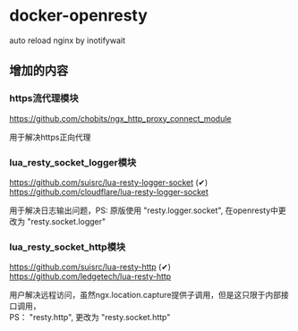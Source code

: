 # docker-openresty
auto reload nginx by inotifywait

## 增加的内容

### https流代理模块

https://github.com/chobits/ngx_http_proxy_connect_module  

用于解决https正向代理

### lua_resty_socket_logger模块

https://github.com/suisrc/lua-resty-logger-socket (✔)  
https://github.com/cloudflare/lua-resty-logger-socket  

用于解决日志输出问题，PS: 原版使用 "resty.logger.socket", 在openresty中更改为 "resty.socket.logger"

### lua_resty_socket_http模块

 https://github.com/suisrc/lua-resty-http (✔)  
 https://github.com/ledgetech/lua-resty-http  

 用户解决远程访问，虽然ngx.location.capture提供子调用，但是这只限于内部接口调用，  
 PS： "resty.http", 更改为 "resty.socket.http"